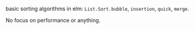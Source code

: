 basic sorting algorithms in elm: `List.Sort.bubble`, `insertion`, `quick`, `merge`.

No focus on performance or anything.
